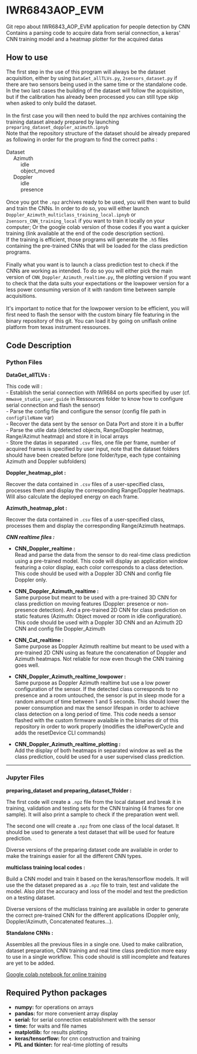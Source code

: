 # IWR6843AOP_EVM

Git repo about IWR6843_AOP_EVM application for people detection by CNN
Contains a parsing code to acquire data from serial connection, a keras' CNN training model and a heatmap plotter for the acquired datas

## How to use

The first step in the use of this program will always be the dataset acquisition, either by using `DataGet_allTLVs.py`, `2sensors_dataset.py` if there are two sensors being used in the same time or the standalone code. In the two last cases the building of the dataset will follow the acquisition, but if the calibration has already been processed you can still type skip when asked to only build the dataset.\
\
In the first case you will then need to build the npz archives containing the training dataset already prepared by launching `preparing_dataset_doppler_azimuth.ipnyb`\
Note that the repository structure of the dataset should be already prepared as following in order for the program to find the correct paths :\
\
Dataset\
&nbsp;&nbsp;&nbsp;&nbsp;&nbsp;Azimuth\
&nbsp;&nbsp;&nbsp;&nbsp;&nbsp;&nbsp;&nbsp;&nbsp;&nbsp;&nbsp;idle\
&nbsp;&nbsp;&nbsp;&nbsp;&nbsp;&nbsp;&nbsp;&nbsp;&nbsp;&nbsp;object_moved\
&nbsp;&nbsp;&nbsp;&nbsp;&nbsp;Doppler\
&nbsp;&nbsp;&nbsp;&nbsp;&nbsp;&nbsp;&nbsp;&nbsp;&nbsp;&nbsp;idle\
&nbsp;&nbsp;&nbsp;&nbsp;&nbsp;&nbsp;&nbsp;&nbsp;&nbsp;&nbsp;presence\
\
Once you got the `.npz` archives ready to be used, you will then want to build and train the CNNs. In order to do so, you will either launch `Doppler_Azimuth_multiclass_training_local.ipnyb` or `2sensors_CNN_training_local` if you want to train it locally on your computer; Or the google colab version of those codes if you want a quicker training (link available at the end of the code description section).\
If the training is efficient, those programs will generate the `.h5` files containing the pre-trained CNNs that will be loaded for the class prediction programs.\
\
Finally what you want is to launch a class prediction test to check if the CNNs are working as intended. To do so you will either pick the main version of `CNN_Doppler_Azimuth_realtime.py`, the plotting version if you want to check that the data suits your expectations or the lowpower version for a less power consuming version of it with random time between sample acquisitions.\
\
It's important to notice that for the lowpower version to be efficient, you will first need to flash the sensor with the custom binary file featuring in the binary repository of this git. You can load it by going on uniflash online platform from texas instrument ressources.

## Code Description

### Python Files

**DataGet_allTLVs :**

This code will :\
    - Establish the serial connection with IWR684 on ports specified by user (cf. `mmwave_studio_user_guide` in Ressources folder to know how to configure serial connection and flash the sensor) \
    - Parse the config file and configure the sensor (config file path in `configFileName` var)\
    - Recover the data sent by the sensor on Data Port and store it in a buffer\
    - Parse the utile data (detected objects, Range/Doppler heatmap, Range/Azimut heatmap) and store it in local arrays\
    - Store the datas in separated `.csv` files, one file per frame, number of acquired frames is specified by user input, note that the dataset folders should have been created before (one folder/type, each type containing Azimuth and Doppler subfolders)

**Doppler_heatmap_plot :**

Recover the data contained in `.csv` files of a user-specified class, processes them and display the corresponding Range/Doppler heatmaps. Will also calculate the deployed energy on each frame.

**Azimuth_heatmap_plot :**

Recover the data contained in `.csv` files of a user-specified class, processes them and display the corresponding Range/Azimuth heatmaps.

***CNN realtime files :***

- **CNN_Doppler_realtime :**\
 Read and parse the data from the sensor to do real-time class prediction using a pre-trained model. This code will display an application window featuring a color display, each color corresponds to a class detection. This code should be used with a Doppler 3D CNN and config file Doppler only.

- **CNN_Doppler_Azimuth_realtime :**\
 Same purpose but meant to be used with a pre-trained 3D CNN for class prediction on moving features (Doppler: presence or non-presence detection). And a pre-trained 2D CNN for class prediction on static features (Azimuth: Object moved or room in idle configuration). This code should be used with a Doppler 3D CNN and an Azimuth 2D CNN and config file Doppler_Azimuth

- **CNN_Cat_realtime :**\
 Same purpose as Doppler Azimuth realtime but meant to be used with a pre-trained 2D CNN using as feature the concatenation of Doppler and Azimuth heatmaps. Not reliable for now even though the CNN training goes well.

- **CNN_Doppler_Azimuth_realtime_lowpower :**\
 Same purpose as Doppler Azimuth realtime but use a low power configuration of the sensor. If the detected class corresponds to no presence and a room untouched, the sensor is put in sleep mode for a random amount of time between 1 and 5 seconds. This should lower the power consumption and max the sensor lifespan in order to achieve class detection on a long period of time. This code needs a sensor flashed with the custom firmware avalaible in the binaries dir of this repository in order to work properly (modifies the idlePowerCycle and adds the resetDevice CLI commands)

- **CNN_Doppler_Azimuth_realtime_plotting :**\
 Add the display of both heatmaps in separated window as well as the class prediction, could be used for a user supervised class prediction.

---

### Jupyter Files

**preparing_dataset and preparing_dataset_1folder :**

The first code will create a `.npz` file from the local dataset and break it in training, validation and testing sets for the CNN training (4 frames for one sample). It will also print a sample to check if the preparation went well.

The second one will create a `.npz` from one class of the local dataset. It should be used to generate a test dataset that will be used for feature prediction.

Diverse versions of the preparing dataset code are available in order to make the trainings easier for all the different CNN types.

**multiclass training local codes :**

Build a CNN model and train it based on the keras/tensorflow models. It will use the the dataset prepared as a `.npz` file to train, test and validate the model. Also plot the accuracy and loss of the model and test the prediction on a testing dataset.

Diverse versions of the multiclass training are available in order to generate the correct pre-trained CNN for the different applications (Doppler only, Doppler/Azimuth, Concatenated features...).

**Standalone CNNs :**

Assembles all the previous files in a single one. Used to make calibration, dataset preparation, CNN training and real time class prediction more easy to use in a single workflow. This code should is still incomplete and features are yet to be added.

[Google colab notebook for online training](https://drive.google.com/drive/folders/1J7tcfpMoFhsTTIxqmqu2MpY4z9As6OnT?usp=sharing)

## Required Python packages

- **numpy:** for operations on arrays
- **pandas:** for more convenient array display
- **serial:** for serial connection establishment with the sensor
- **time:** for waits and file names
- **matplotlib:** for results plotting
- **keras/tensorflow:** for cnn construction and training
- **PIL and tkinter:** for real-time plotting of results
